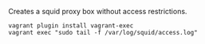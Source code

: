 Creates a squid proxy box without access restrictions.  

```shell
vagrant plugin install vagrant-exec
vagrant exec "sudo tail -f /var/log/squid/access.log"
```
